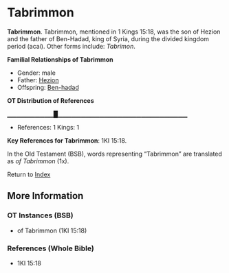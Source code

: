# Tabrimmon
**Tabrimmon**. 
Tabrimmon, mentioned in 1 Kings 15:18, was the son of Hezion and the father of Ben-Hadad, king of Syria, during the divided kingdom period (acai). 
Other forms include: 
*Tabrimon*. 




**Familial Relationships of Tabrimmon**


* Gender: male
* Father: [Hezion](Hezion.md)
* Offspring: [Ben-hadad](Ben-hadad.md)


**OT Distribution of References**

▁▁▁▁▁▁▁▁▁▁█▁▁▁▁▁▁▁▁▁▁▁▁▁▁▁▁▁▁▁▁▁▁▁▁▁▁▁▁
* References: 1 Kings: 1



**Key References for Tabrimmon**: 
1KI 15:18. 


In the Old Testament (BSB), words representing “Tabrimmon” are translated as 
*of Tabrimmon* (1x). 




Return to [Index](00-Index.md)

## More Information

### OT Instances (BSB)

* of Tabrimmon (1KI 15:18)



### References (Whole Bible)

* 1KI 15:18



